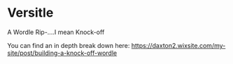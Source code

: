 # Versitle

A Wordle Rip-....I mean Knock-off

You can find an in depth break down here: https://daxton2.wixsite.com/my-site/post/building-a-knock-off-wordle
